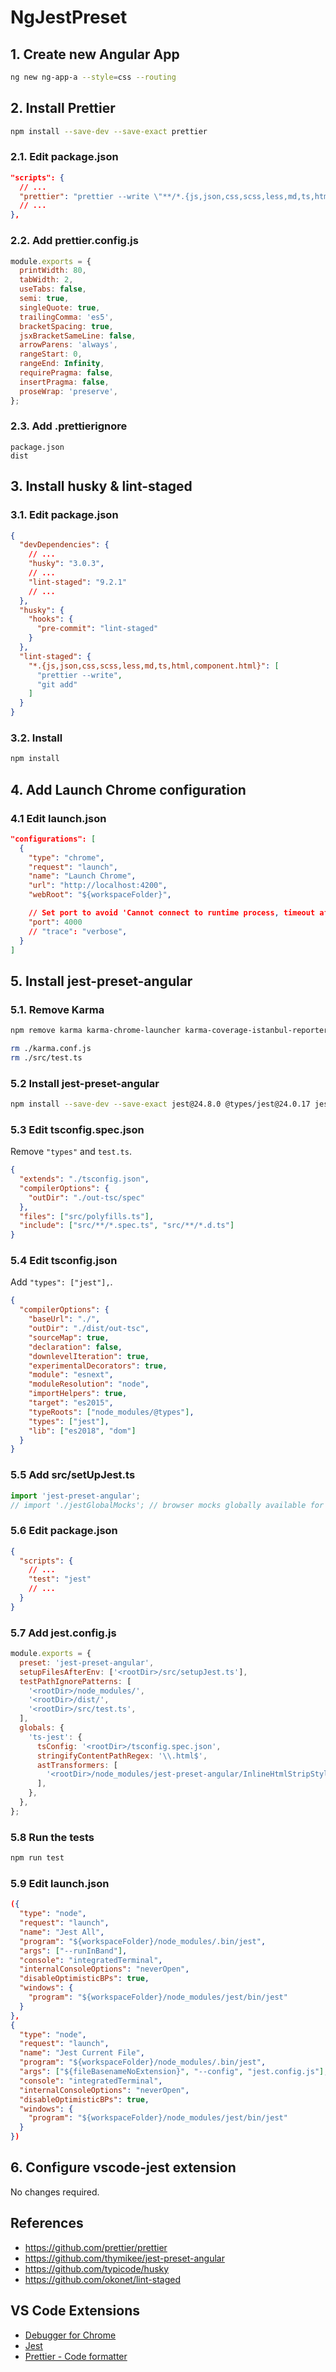 # NgJestPreset

## 1. Create new Angular App

```sh
ng new ng-app-a --style=css --routing
```

## 2. Install Prettier

```sh
npm install --save-dev --save-exact prettier
```

### 2.1. Edit package.json

```json
"scripts": {
  // ...
  "prettier": "prettier --write \"**/*.{js,json,css,scss,less,md,ts,html,component.html}\"",
  // ...
},
```

### 2.2. Add prettier.config.js

```js
module.exports = {
  printWidth: 80,
  tabWidth: 2,
  useTabs: false,
  semi: true,
  singleQuote: true,
  trailingComma: 'es5',
  bracketSpacing: true,
  jsxBracketSameLine: false,
  arrowParens: 'always',
  rangeStart: 0,
  rangeEnd: Infinity,
  requirePragma: false,
  insertPragma: false,
  proseWrap: 'preserve',
};
```

### 2.3. Add .prettierignore

```
package.json
dist
```

## 3. Install husky & lint-staged

### 3.1. Edit package.json

```json
{
  "devDependencies": {
    // ...
    "husky": "3.0.3",
    // ...
    "lint-staged": "9.2.1"
    // ...
  },
  "husky": {
    "hooks": {
      "pre-commit": "lint-staged"
    }
  },
  "lint-staged": {
    "*.{js,json,css,scss,less,md,ts,html,component.html}": [
      "prettier --write",
      "git add"
    ]
  }
}
```

### 3.2. Install

```sh
npm install
```

## 4. Add Launch Chrome configuration

### 4.1 Edit launch.json

```json
"configurations": [
  {
    "type": "chrome",
    "request": "launch",
    "name": "Launch Chrome",
    "url": "http://localhost:4200",
    "webRoot": "${workspaceFolder}",

    // Set port to avoid 'Cannot connect to runtime process, timeout after 10000 ms' error
    "port": 4000
    // "trace": "verbose",
  }
]
```

## 5. Install jest-preset-angular

### 5.1. Remove Karma

```sh
npm remove karma karma-chrome-launcher karma-coverage-istanbul-reporter karma-jasmine karma-jasmine-html-reporter

rm ./karma.conf.js
rm ./src/test.ts
```

### 5.2 Install jest-preset-angular

```sh
npm install --save-dev --save-exact jest@24.8.0 @types/jest@24.0.17 jest-preset-angular@7.1.1
```

### 5.3 Edit tsconfig.spec.json

Remove `"types"` and `test.ts`.

```json
{
  "extends": "./tsconfig.json",
  "compilerOptions": {
    "outDir": "./out-tsc/spec"
  },
  "files": ["src/polyfills.ts"],
  "include": ["src/**/*.spec.ts", "src/**/*.d.ts"]
}
```

### 5.4 Edit tsconfig.json

Add `"types": ["jest"],`.

```json
{
  "compilerOptions": {
    "baseUrl": "./",
    "outDir": "./dist/out-tsc",
    "sourceMap": true,
    "declaration": false,
    "downlevelIteration": true,
    "experimentalDecorators": true,
    "module": "esnext",
    "moduleResolution": "node",
    "importHelpers": true,
    "target": "es2015",
    "typeRoots": ["node_modules/@types"],
    "types": ["jest"],
    "lib": ["es2018", "dom"]
  }
}
```

### 5.5 Add src/setUpJest.ts

```ts
import 'jest-preset-angular';
// import './jestGlobalMocks'; // browser mocks globally available for every test
```

### 5.6 Edit package.json

```json
{
  "scripts": {
    // ...
    "test": "jest"
    // ...
  }
}
```

### 5.7 Add jest.config.js

```js
module.exports = {
  preset: 'jest-preset-angular',
  setupFilesAfterEnv: ['<rootDir>/src/setupJest.ts'],
  testPathIgnorePatterns: [
    '<rootDir>/node_modules/',
    '<rootDir>/dist/',
    '<rootDir>/src/test.ts',
  ],
  globals: {
    'ts-jest': {
      tsConfig: '<rootDir>/tsconfig.spec.json',
      stringifyContentPathRegex: '\\.html$',
      astTransformers: [
        '<rootDir>/node_modules/jest-preset-angular/InlineHtmlStripStylesTransformer',
      ],
    },
  },
};
```

### 5.8 Run the tests

```sh
npm run test
```

### 5.9 Edit launch.json

```json
({
  "type": "node",
  "request": "launch",
  "name": "Jest All",
  "program": "${workspaceFolder}/node_modules/.bin/jest",
  "args": ["--runInBand"],
  "console": "integratedTerminal",
  "internalConsoleOptions": "neverOpen",
  "disableOptimisticBPs": true,
  "windows": {
    "program": "${workspaceFolder}/node_modules/jest/bin/jest"
  }
},
{
  "type": "node",
  "request": "launch",
  "name": "Jest Current File",
  "program": "${workspaceFolder}/node_modules/.bin/jest",
  "args": ["${fileBasenameNoExtension}", "--config", "jest.config.js"],
  "console": "integratedTerminal",
  "internalConsoleOptions": "neverOpen",
  "disableOptimisticBPs": true,
  "windows": {
    "program": "${workspaceFolder}/node_modules/jest/bin/jest"
  }
})
```

## 6. Configure vscode-jest extension

No changes required.

## References

- https://github.com/prettier/prettier
- https://github.com/thymikee/jest-preset-angular
- https://github.com/typicode/husky
- https://github.com/okonet/lint-staged

## VS Code Extensions

- [Debugger for Chrome](https://marketplace.visualstudio.com/items?itemName=msjsdiag.debugger-for-chrome)
- [Jest](https://marketplace.visualstudio.com/items?itemName=Orta.vscode-jest)
- [Prettier - Code formatter](https://marketplace.visualstudio.com/items?itemName=esbenp.prettier-vscode)
